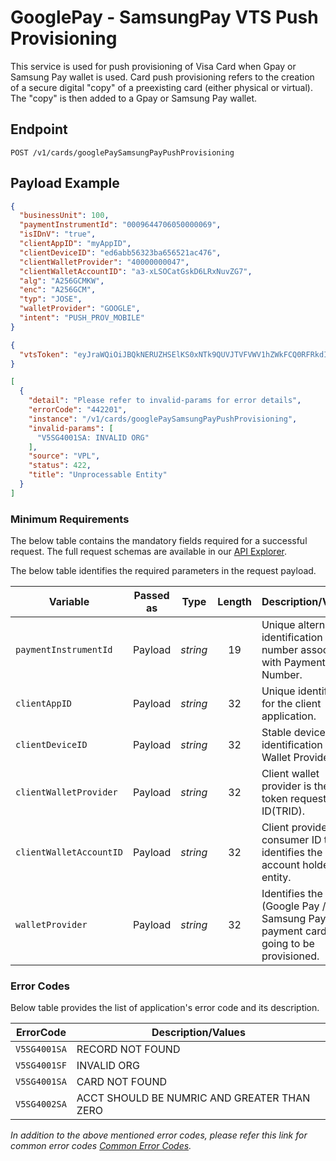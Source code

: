 # GooglePay - SamsungPay VTS Push Provisioning

This service is used for push provisioning of Visa Card when Gpay or Samsung Pay wallet is used. Card push provisioning refers to the creation of a secure digital "copy" of a preexisting card (either physical or virtual). The "copy" is then added to a Gpay or Samsung Pay wallet.

## Endpoint

`POST /v1/cards/googlePaySamsungPayPushProvisioning`

## Payload Example

<!--
type: tab
titles: Request, Response, Error
-->

```json
{
  "businessUnit": 100,
  "paymentInstrumentId": "0009644706050000069",
  "isIDnV": "true",
  "clientAppID": "myAppID",
  "clientDeviceID": "ed6abb56323ba656521ac476",
  "clientWalletProvider": "40000000047",
  "clientWalletAccountID": "a3-xLSOCatGskD6LRxNuvZG7",
  "alg": "A256GCMKW",
  "enc": "A256GCM",
  "typ": "JOSE",
  "walletProvider": "GOOGLE",
  "intent": "PUSH_PROV_MOBILE"
}
```

<!--
type: tab
--> 

```json
{
  "vtsToken": "eyJraWQiOiJBQkNERUZHSElKS0xNTk9QUVJTVFVWV1hZWkFCQ0RFRkdISUpLTE1OT1BRUlNUVVZXIiwiYWxnIjoiQTI1NkdDTUtXIiwiZW5jIjoiQTI1NkdDTSIsInR5cCI6IkpPU0UiLCJjaGFubmVsU2VjdXJpdHlDb250ZXh0IjoiU0hBUkVEX1NFQ1JFVCIsImlhdCI6IjE2NzQwMjcyMjciLCJpdiI6Il9xTWtpY1Y2MkZKOWhEY3UiLCJ0YWciOiJMRDFOaEQwYy1LcmQwb0ZxRmRSQkpRIn0.RFtrrSb4jr3T857-HqFZX6gW_XKfSEhKcAoGL8Elkjs.YW1GMllYZ3VZM0o1Y0hSdkxuTndaV011U1haUVlYSmhiV1YwWlhKVGNHVmpRRFkyTkRBM1lUTXg.OC3ucDtOFAESzxQ4hznVJdgYISoMqkOCGzm4_Sn4-PP-4uqy2nmvabiSCeUcuVi0bgLdAU2tbwVDX3DojhpampaaCmPkb-uGdluejsOSr5qcMTJTWFTjuuWAa_8vVR2h4IYA1UMRmJPA8jl34RfVkz6TBW1iYOXnBjNnFK-KOJ3NpsurDAJU66yOQ9cxYyUu_aeGb-LsD0QLRzqdBmpLoqZUVl53m0ChoV1OPUxaXzUdFcIXo3B_Znyhn2__Ios0-YPqY9d0y8ht9Etg4tEOYJ-2akhcuxR7Ti7RiKOPqrQgplaL88eRVeA0rQo54E0jz70q-FEBMlea0PABsClKG9YtBvAzjs4mQr8OmB3BlTswJyko_uV33kDDVXkIjA66qE5NU_sKjL2cXMDlFSXWleXKb0gdsAhiY8IHhzZg7Q25l0STXPIZsKU3I-UmoaqH56ne8dawItFwdbSR.CLJntHFT4g5OGKEgzLl6hw"
}
```

<!--
type: tab
--> 

```json
[
  {
    "detail": "Please refer to invalid-params for error details",
    "errorCode": "442201",
    "instance": "/v1/cards/googlePaySamsungPayPushProvisioning",
    "invalid-params": [
      "V5SG4001SA: INVALID ORG"
    ],
    "source": "VPL",
    "status": 422,
    "title": "Unprocessable Entity"
  }
]
```

<!-- type: tab-end -->

### Minimum Requirements

The below table contains the mandatory fields required for a successful request. The full request schemas are available in our [API Explorer](../api/?type=post&path=/v1/cards/googlePaySamsungPayPushProvisioning).

The below table identifies the required parameters in the request payload.

| Variable | Passed as | Type | Length | Description/Values |
| -------- | :-------: | :--: | :------------: | ------------------ |
| `paymentInstrumentId` | Payload | *string* | 19 | Unique alternate identification number associated with Payment Card Number. | 
| `clientAppID` | Payload | *string* | 32 | Unique identifier for the client application. | 
| `clientDeviceID` | Payload | *string* | 32 | Stable device identification set by Wallet Provider. | 
| `clientWalletProvider` | Payload | *string* | 32 | Client wallet provider is the token requestor’s ID(TRID). |
| `clientWalletAccountID` | Payload | *string* | 32 | Client provided consumer ID that identifies the Wallet account holder entity. | 
| `walletProvider` | Payload | *string* | 32 | Identifies the wallet (Google Pay / Samsung Pay), the payment card is going to be provisioned. |


### Error Codes 

Below table provides the list of application's error code and its description.

| ErrorCode |  Description/Values |
| --------  | ------------------ |
| `V5SG4001SA` | RECORD NOT FOUND | 
| `V5SG4001SF` | INVALID ORG | 
| `V5SG4001SA` | CARD NOT FOUND | 
| `V5SG4002SA` | ACCT SHOULD BE NUMRIC AND GREATER THAN ZERO |       

*In addition to the above mentioned error codes, please refer this link for common error codes [Common Error Codes](?path=docs/Common_Error_Code.md).*